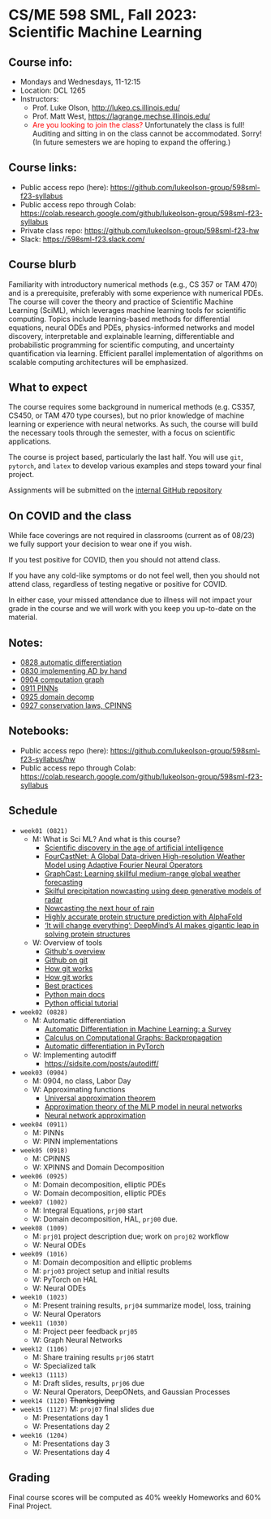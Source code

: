# CS/ME 598 SML, Fall 2023: Scientific Machine Learning

## Course info:
* Mondays and Wednesdays, 11-12:15
* Location: DCL 1265
* Instructors:
  * Prof. Luke Olson, http://lukeo.cs.illinois.edu/
  * Prof. Matt West, https://lagrange.mechse.illinois.edu/
  * <span style="color:red">Are you looking to join the class?</span>   Unfortunately the class is full!  Auditing and sitting in on the class cannot be accommodated.  Sorry! (In future semesters we are hoping to expand the offering.)

## Course links:
* Public access repo (here): https://github.com/lukeolson-group/598sml-f23-syllabus
* Public access repo through Colab: https://colab.research.google.com/github/lukeolson-group/598sml-f23-syllabus
* Private class repo: https://github.com/lukeolson-group/598sml-f23-hw
* Slack: https://598sml-f23.slack.com/

## Course blurb

Familiarity with introductory numerical methods (e.g., CS 357 or TAM 470) and
is a prerequisite, preferably with some experience with numerical PDEs. The
course will cover the theory and practice of Scientific Machine Learning
(SciML), which leverages machine learning tools for scientific computing.
Topics include learning-based methods for differential equations, neural ODEs
and PDEs, physics-informed networks and model discovery, interpretable and
explainable learning, differentiable and probabilistic programming for
scientific computing, and uncertainty quantification via learning. Efficient
parallel implementation of algorithms on scalable computing architectures will
be emphasized.

## What to expect

The course requires some background in numerical methods (e.g. CS357, CS450, or
TAM 470 type courses), but no prior knowledge of machine learning or experience
with neural networks.  As such, the course will build the necessary tools through
the semester, with a focus on scientific applications.

The course is project based, particularly the last half.  You will use `git`,
`pytorch`, and `latex` to develop various examples and steps toward your final
project.

Assignments will be submitted on the [internal GitHub repository](https://github.com/lukeolson-group/598sml-f23-hw)

## On COVID and the class

While face coverings are not required in classrooms (current as of 08/23) we
fully support your decision to wear one if you wish.

If you test positive for COVID, then you should not attend class.

If you have any cold-like symptoms or do not feel well, then you should not
attend class, regardless of testing negative or positive for COVID.

In either case, your missed attendance due to illness will not impact
your grade in the course and we will work with you keep you up-to-date
on the material.

## Notes:

- [0828 automatic differentiation](./lectures/598sml-0828.pdf)
- [0830 implementing AD by hand](./lectures/598sml-0830.pdf)
- [0904 computation graph](./lectures/598sml-0904.pdf)
- [0911 PINNs](./lectures/598sml-0911.pdf)
- [0925 domain decomp](./lectures/598sml-0925.pdf)
- [0927 conservation laws, CPINNS](./lectures/598sml-0927.pdf)

## Notebooks:

- Public access repo (here): https://github.com/lukeolson-group/598sml-f23-syllabus/hw
- Public access repo through Colab: https://colab.research.google.com/github/lukeolson-group/598sml-f23-syllabus

## Schedule

- `week01 (0821)`
  - M: What is Sci ML? And what is this course?
    - [Scientific discovery in the age of artificial intelligence](https://www.nature.com/articles/s41586-023-06221-2)
    - [FourCastNet: A Global Data-driven High-resolution Weather Model using Adaptive Fourier Neural Operators](https://dl.acm.org/doi/abs/10.1145/3592979.3593412)
    - [GraphCast: Learning skillful medium-range global weather forecasting](https://arxiv.org/abs/2212.12794)
    - [Skilful precipitation nowcasting using deep generative models of radar](https://www.nature.com/articles/s41586-021-03854-z)
    - [Nowcasting the next hour of rain](https://www.deepmind.com/blog/nowcasting-the-next-hour-of-rain)
    - [Highly accurate protein structure prediction with AlphaFold](https://www.nature.com/articles/s41586-021-03819-2)
    - [‘It will change everything’: DeepMind’s AI makes gigantic leap in solving protein structures](https://www.nature.com/articles/d41586-020-03348-4)
  - W: Overview of tools
      - [Github's overview](https://docs.github.com/get-started)
      - [Github on git](https://docs.github.com/en/get-started/using-git/about-git)
      - [How git works](https://eagain.net/articles/git-for-computer-scientists/)
      - [How git works](https://www.cduan.com/technical/git/)
      - [Best practices](http://sethrobertson.github.io/GitBestPractices/)
      - [Python main docs](https://docs.python.org/)
      - [Python official tutorial](https://docs.python.org/3/tutorial/index.html)
- `week02 (0828)`
  - M: Automatic differentiation
      - [Automatic Differentiation in Machine Learning: a Survey](https://arxiv.org/pdf/1502.05767.pdf)
      - [Calculus on Computational Graphs: Backpropagation](http://colah.github.io/posts/2015-08-Backprop/)
      - [Automatic differentiation in PyTorch](https://openreview.net/pdf?id=BJJsrmfCZ)
  - W: Implementing autodiff
      - https://sidsite.com/posts/autodiff/
- `week03 (0904)`
   - M: 0904, no class, Labor Day
   - W: Approximating functions
       - [Universal approximation theorem](https://en.wikipedia.org/wiki/Universal_approximation_theorem)
       - [Approximation theory of the MLP model in neural networks](https://www.cambridge.org/core/journals/acta-numerica/article/approximation-theory-of-the-mlp-model-in-neural-networks/18072C558C8410C4F92A82BCC8FC8CF9)
       - [Neural network approximation](https://www.cambridge.org/core/journals/acta-numerica/article/neural-network-approximation/7077A90FB36D405D903DCC82683B7A48)
- `week04 (0911)`
  - M: PINNs
  - W: PINN implementations
- `week05 (0918)`
  - M: CPINNS
  - W: XPINNS and Domain Decomposition
- `week06 (0925)`
  - M: Domain decomposition, elliptic PDEs
  - W: Domain decomposition, elliptic PDEs
- `week07 (1002)`
  - M: Integral Equations, `prj00` start
  - W: Domain decomposition, HAL, `prj00` due.
- `week08 (1009)`
  - M: `prj01` project description due; work on `proj02` workflow
  - W: Neural ODEs
- `week09 (1016)`
  - M: Domain decomposition and elliptic problems
  - M: `prjo03` project setup and initial results
  - W: PyTorch on HAL
  - W: Neural ODEs
- `week10 (1023)`
  - M: Present training results, `prj04` summarize model, loss, training
  - W: Neural Operators
- `week11 (1030)`
  - M: Project peer feedback `prj05`
  - W: Graph Neural Networks
- `week12 (1106)`
  - M: Share training results `prj06` statrt
  - W: Specialized talk
- `week13 (1113)`
  - M: Draft slides, results, `prj06` due
  - W: Neural Operators, DeepONets, and Gaussian Processes
- `week14 (1120)` ~~Thanksgiving~~
- `week15 (1127)`
    M: `proj07` final slides due
  - M: Presentations day 1
  - W: Presentations day 2
- `week16 (1204)`
  - M: Presentations day 3
  - W: Presentations day 4

## Grading

Final course scores will be computed as 40% weekly Homeworks and 60% Final Project.
